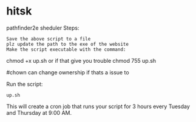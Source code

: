 # hitsk
pathfinder2e sheduler
Steps:

    Save the above script to a file 
    plz update the path to the exe of the website
    Make the script executable with the command:

chmod +x up.sh
or if that give you trouble chmod 755 up.sh

#chown can change ownership if thats a issue to 

Run the script:

    up.sh

This will create a cron job that runs your script for 3 hours every Tuesday and Thursday at 9:00 AM.
